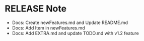 # RELEASE Note

- Docs: Create newFeatures.md and Update README.md
- Docs: Add Item in newFeatures.md
- Docs: Add EXTRA.md and update TODO.md with v1.2 feature